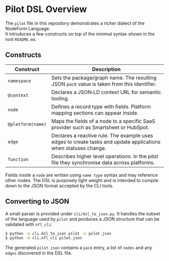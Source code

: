 # Pilot DSL Overview

The `pilot` file in this repository demonstrates a richer dialect of the NodeForm Language.  
It introduces a few constructs on top of the minimal syntax shown in the root
`README.md`.

## Constructs

| Construct | Description |
|-----------|-------------|
| `namespace` | Sets the package/graph name. The resulting JSON `pack` value is taken from this identifier. |
| `@context` | Declares a JSON‑LD context URL for semantic tooling. |
| `node` | Defines a record type with fields. Platform mapping sections can appear inside. |
| `@platform(name)` | Maps the fields of a node to a specific SaaS provider such as Smartsheet or HubSpot. |
| `edge` | Declares a reactive rule. The example uses edges to create tasks and update applications when statuses change. |
| `function` | Describes higher level operations. In the pilot file they synchronise data across platforms. |

Fields inside a `node` are written using `name type` syntax and may reference
other nodes. The DSL is purposely light weight and is intended to compile down
to the JSON format accepted by the CLI tools.

## Converting to JSON

A small parser is provided under `cli/dsl_to_json.py`. It handles the subset of
the language used by `pilot` and produces a JSON structure that can be validated
with `nfl_cli`:

```bash
$ python -m cli.dsl_to_json pilot -o pilot.json
$ python -m cli.nfl_cli pilot.json
```

The generated `pilot.json` contains a `pack` entry, a list of `nodes` and any
`edges` discovered in the DSL file.
